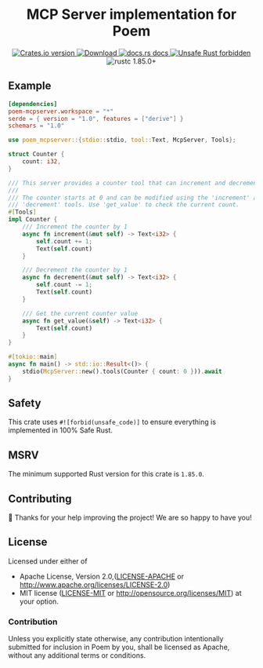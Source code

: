 <h1 align="center">MCP Server implementation for Poem</h1>

<div align="center">
  <!-- Crates version -->
  <a href="https://crates.io/crates/poem-mcpserver">
    <img src="https://img.shields.io/crates/v/poem-mcpserver.svg?style=flat-square"
    alt="Crates.io version" />
  </a>
  <!-- Downloads -->
  <a href="https://crates.io/crates/poem-mcpserver">
    <img src="https://img.shields.io/crates/d/poem-mcpserver.svg?style=flat-square"
      alt="Download" />
  </a>
  <!-- docs.rs docs -->
  <a href="https://docs.rs/poem-mcpserver">
    <img src="https://img.shields.io/badge/docs-latest-blue.svg?style=flat-square"
      alt="docs.rs docs" />
  </a>
  <a href="https://github.com/rust-secure-code/safety-dance/">
    <img src="https://img.shields.io/badge/unsafe-forbidden-success.svg?style=flat-square"
      alt="Unsafe Rust forbidden" />
  </a>
  <a>
    <img src="https://img.shields.io/badge/rustc-1.85.0+-ab6000.svg"
      alt="rustc 1.85.0+" />
  </a>
</div>

## Example

```toml
[dependencies]
poem-mcpserver.workspace = "*"
serde = { version = "1.0", features = ["derive"] }
schemars = "1.0"
```

```rust
use poem_mcpserver::{stdio::stdio, tool::Text, McpServer, Tools};

struct Counter {
    count: i32,
}

/// This server provides a counter tool that can increment and decrement values.
///
/// The counter starts at 0 and can be modified using the 'increment' and
/// 'decrement' tools. Use 'get_value' to check the current count.
#[Tools]
impl Counter {
    /// Increment the counter by 1
    async fn increment(&mut self) -> Text<i32> {
        self.count += 1;
        Text(self.count)
    }

    /// Decrement the counter by 1
    async fn decrement(&mut self) -> Text<i32> {
        self.count -= 1;
        Text(self.count)
    }

    /// Get the current counter value
    async fn get_value(&self) -> Text<i32> {
        Text(self.count)
    }
}

#[tokio::main]
async fn main() -> std::io::Result<()> {
    stdio(McpServer::new().tools(Counter { count: 0 })).await
}
```

## Safety

This crate uses `#![forbid(unsafe_code)]` to ensure everything is implemented in 100% Safe Rust.

## MSRV

The minimum supported Rust version for this crate is `1.85.0`.

## Contributing

:balloon: Thanks for your help improving the project! We are so happy to have you!


## License

Licensed under either of

* Apache License, Version 2.0,([LICENSE-APACHE](./LICENSE-APACHE) or http://www.apache.org/licenses/LICENSE-2.0)
* MIT license ([LICENSE-MIT](./LICENSE-MIT) or http://opensource.org/licenses/MIT)
  at your option.

### Contribution

Unless you explicitly state otherwise, any contribution intentionally submitted for inclusion in Poem by you, shall be licensed as Apache, without any additional terms or conditions.
